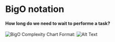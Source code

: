 # BigO notation

#### How long do we need to wait to performe a task?

![BigO Complexity Chart](/home/eugene/Documents/node/algorithms/bigO/big-o-complexity-chart.jpg)
Format: ![Alt Text](url)